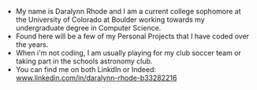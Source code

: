 - My name is Daralynn Rhode and I am a current college sophomore at the University of Colorado at Boulder working towards my undergraduate degree in Computer Science.
- Found here will be a few of my Personal Projects that I have coded over the years. 
- When i'm not coding, I am usually playing for my club soccer team or taking part in the schools astronomy club.
- You can find me on both LinkdIn or Indeed: www.linkedin.com/in/daralynn-rhode-b33282216

<!---
daralynnrhode/daralynnrhode is a ✨ special ✨ repository because its `README.md` (this file) appears on your GitHub profile.
You can click the Preview link to take a look at your changes.
--->
